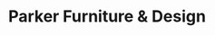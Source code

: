---
title: "Parker Furniture & Design"
url: /beaverton/parker-furniture-and-design/
shop: furniture
---